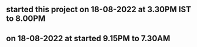## started this project on 18-08-2022 at 3.30PM IST to 8.00PM

## on 18-08-2022 at started 9.15PM to 7.30AM
